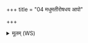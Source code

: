 +++
title = "04 मधुमतीरोषधय आपो"

+++
<details><summary>मूलम् (WS)</summary>

मधुमतीरोषधय आपो मधुमतीरुत । ।  
गावो या जज्ञिरे मधु ताभ्योहं मधुमत्तरा ॥ ४ ॥
</details>